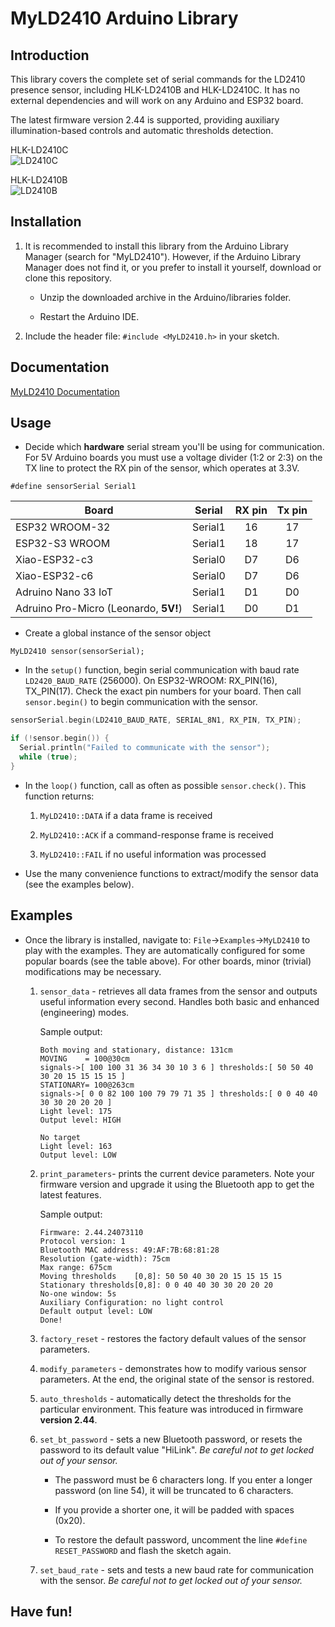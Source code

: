 # MyLD2410 Arduino Library
## Introduction

This library covers the complete set of serial commands for the LD2410 presence sensor, including HLK-LD2410B and  HLK-LD2410C. It has no external dependencies and will work on any Arduino and ESP32 board. 

The latest firmware version 2.44 is supported, providing auxiliary illumination-based controls and automatic thresholds detection.

HLK-LD2410C<br>
![LD2410C](images/ld2410c.png)

HLK-LD2410B<br>
![LD2410B](images/ld2410.png)

## Installation

1. It is recommended to install this library from the Arduino Library Manager (search for "MyLD2410"). However, if the Arduino Library Manager does not find it, or you prefer to install it yourself, download or clone this repository.

    - Unzip the downloaded archive in the Arduino/libraries folder. 

    - Restart the Arduino IDE.

1. Include the header file: `#include <MyLD2410.h>` in your sketch.

## Documentation

[MyLD2410 Documentation](https://iavorvel.github.io/site/MyLD2410/classMyLD2410.html)


## Usage
* Decide which **hardware** serial stream you'll be using for communication. For 5V Arduino boards you must use a voltage divider (1:2 or 2:3) on the TX line to protect the RX pin of the sensor, which operates at 3.3V.  

`#define sensorSerial Serial1`


|  Board | Serial | RX pin | Tx pin |
|--------|--------|:--:|:--:|
| ESP32 WROOM-32 | Serial1 | 16 | 17 |
| ESP32-S3 WROOM | Serial1 | 18 | 17 |
| Xiao-ESP32-c3 | Serial0 | D7 | D6 |
| Xiao-ESP32-c6 | Serial0 | D7 | D6 |
| Adruino Nano 33 IoT | Serial1 | D1 | D0 |
| Adruino Pro-Micro (Leonardo, **5V!**) | Serial1 | D0 | D1 |

* Create a global instance of the sensor object

`MyLD2410 sensor(sensorSerial);`

* In the `setup()` function, begin serial communication with baud rate `LD2420_BAUD_RATE` (256000). On ESP32-WROOM: RX_PIN(16), TX_PIN(17). Check the exact pin numbers for your board. Then call `sensor.begin()` to begin communication with the sensor.

```c++
sensorSerial.begin(LD2410_BAUD_RATE, SERIAL_8N1, RX_PIN, TX_PIN);

if (!sensor.begin()) {
  Serial.println("Failed to communicate with the sensor");
  while (true);
}
```

* In the `loop()` function, call as often as possible `sensor.check()`. This function returns:
    
    1. `MyLD2410::DATA` if a data frame is received
    
    1. `MyLD2410::ACK` if a command-response frame is received
    
    1. `MyLD2410::FAIL` if no useful information was processed

* Use the many convenience functions to extract/modify the sensor data (see the examples below).

## Examples
* Once the library is installed, navigate to: `File`&rarr;`Examples`&rarr;`MyLD2410` to play with the examples. They are automatically configured for some popular boards (see the table above). For other boards, minor (trivial) modifications may be necessary.  
    
    1. `sensor_data` - retrieves all data frames from the sensor and outputs useful information every second. Handles both basic and enhanced (engineering) modes.

        Sample output:
        ```text
        Both moving and stationary, distance: 131cm
        MOVING    = 100@30cm 
        signals->[ 100 100 31 36 34 30 10 3 6 ] thresholds:[ 50 50 40 30 20 15 15 15 15 ]
        STATIONARY= 100@263cm 
        signals->[ 0 0 82 100 100 79 79 71 35 ] thresholds:[ 0 0 40 40 30 30 20 20 20 ]
        Light level: 175
        Output level: HIGH
        ```

        ```text
        No target
        Light level: 163
        Output level: LOW
        ```
    
    1. `print_parameters`- prints the current device parameters. Note your firmware version and upgrade it using the Bluetooth app to get the latest features.

        Sample output:
        ```text
        Firmware: 2.44.24073110
        Protocol version: 1
        Bluetooth MAC address: 49:AF:7B:68:81:28
        Resolution (gate-width): 75cm
        Max range: 675cm
        Moving thresholds    [0,8]: 50 50 40 30 20 15 15 15 15
        Stationary thresholds[0,8]: 0 0 40 40 30 30 20 20 20
        No-one window: 5s
        Auxiliary Configuration: no light control
        Default output level: LOW
        Done!
        ```

    1. `factory_reset` - restores the factory default values of the sensor parameters.

    1. `modify_parameters` - demonstrates how to modify various sensor parameters. At the end, the original state of the sensor is restored.

    1. `auto_thresholds` - automatically detect the thresholds for the particular environment. This feature was introduced in firmware **version 2.44**. 

    1. `set_bt_password` - sets a new Bluetooth password, or resets the password to its default value "HiLink". _Be careful not to get locked out of your sensor._ 
    
        - The password must be 6 characters long. If you enter a longer password (on line 54), it will be truncated to 6 characters. 
        
        - If you provide a shorter one, it will be padded with spaces (0x20). 
        
        - To restore the default password, uncomment the line `#define RESET_PASSWORD` and flash the sketch again.

    1. `set_baud_rate` - sets and tests a new baud rate for communication with the sensor. _Be careful not to get locked out of your sensor._

## Have fun!
